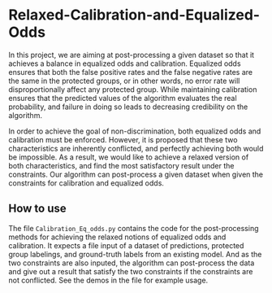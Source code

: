 # Relaxed-Calibration-and-Equalized-Odds
In this project, we are aiming at post-processing a given dataset so that it achieves a balance in equalized odds and calibration. 
Equalized odds ensures that both the false positive rates and the false negative rates are the same in the protected groups, or in other words, no error rate will disproportionally affect any protected group. 
While maintaining calibration ensures that the predicted values of the algorithm evaluates the real probability, and failure in doing so leads to decreasing credibility on the algorithm. 

In order to achieve the goal of non-discrimination, both equalized odds and calibration must be enforced. 
However, it is proposed that these two characteristics are inherently conflicted, and perfectly achieving both would be impossible. 
As a result, we would like to achieve a relaxed version of both characteristics, and find the most satisfactory result under the constraints. 
Our algorithm can post-process a given dataset when given the constraints for calibration and equalized odds. 

## How to use
The file `Calibration_Eq_odds.py` contains the code for the post-processing methods for achieving the relaxed notions of equalized odds and calibration. 
It expects a file input of a dataset of predictions, protected group labelings, and ground-truth labels from an existing model. 
And as the two constraints are also inputed, the algorithm can post-process the data and give out a result that satisfy the two constraints if the constraints are not conflicted. 
See the demos in the file for example usage. 


